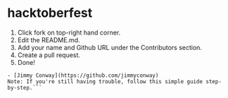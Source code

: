 # hacktoberfest

1. Click fork on top-right hand corner.
2. Edit the README.md.
3. Add your name and Github URL under the Contributors section.
4. Create a pull request.
5. Done!

```Example
- [Jimmy Conway](https://github.com/jimmyconway)
Note: If you're still having trouble, follow this simple guide step-by-step.```
